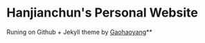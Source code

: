 # Hanjianchun's Personal Website

Runing on Github + Jekyll theme by [Gaohaoyang](https://github.com/Gaohaoyang/gaohaoyang.github.io)**

